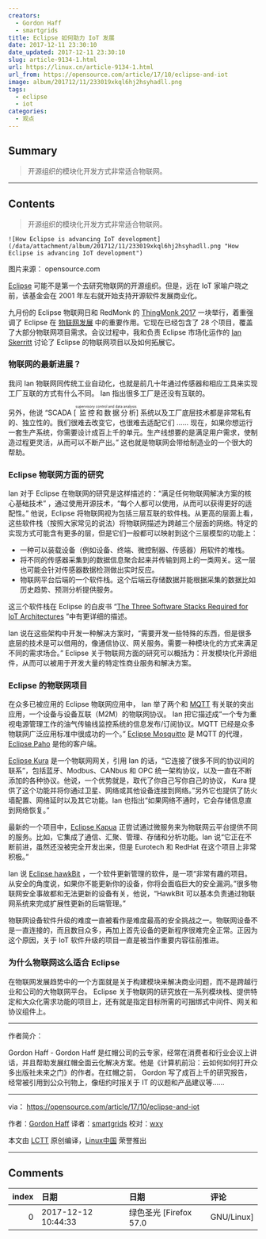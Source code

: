 ```yaml
---
creators:
  - Gordon Haff
  - smartgrids
title: Eclipse 如何助力 IoT 发展
date: 2017-12-11 23:30:10
date_updated: 2017-12-11 23:30:10
slug: article-9134-1.html
url: https://linux.cn/article-9134-1.html
url_from: https://opensource.com/article/17/10/eclipse-and-iot
image: album/201712/11/233019xkql6hj2hsyhadll.png
tags:
  - eclipse
  - iot
categories:
  - 观点
---
```


## Summary

> 开源组织的模块化开发方式非常适合物联网。

***

<!-- more -->

## Contents

> 
> 开源组织的模块化开发方式非常适合物联网。
> 
> 
> 

`![How Eclipse is advancing IoT development](/data/attachment/album/201712/11/233019xkql6hj2hsyhadll.png "How Eclipse is advancing IoT development")`

图片来源： opensource.com

[Eclipse](https://www.eclipse.org/home/) 可能不是第一个去研究物联网的开源组织。但是，远在 IoT 家喻户晓之前，该基金会在 2001 年左右就开始支持开源软件发展商业化。

九月份的 Eclipse 物联网日和 RedMonk 的 [ThingMonk 2017](http://thingmonk.com/) 一块举行，着重强调了 Eclipse 在 [物联网发展](https://iot.eclipse.org/) 中的重要作用。它现在已经包含了 28 个项目，覆盖了大部分物联网项目需求。会议过程中，我和负责 Eclipse 市场化运作的 [Ian Skerritt](https://twitter.com/ianskerrett) 讨论了 Eclipse 的物联网项目以及如何拓展它。

### 物联网的最新进展？

我问 Ian 物联网同传统工业自动化，也就是前几十年通过传感器和相应工具来实现工厂互联的方式有什么不同。 Ian 指出很多工厂是还没有互联的。

另外，他说 “SCADA [<ruby> 监控和数据分析 <rt>  supervisory control and data analysis </rt></ruby>] 系统以及工厂底层技术都是非常私有的、独立性的。我们很难去改变它，也很难去适配它们 …… 现在，如果你想运行一套生产系统，你需要设计成百上千的单元。生产线想要的是满足用户需求，使制造过程更灵活，从而可以不断产出。” 这也就是物联网会带给制造业的一个很大的帮助。

### Eclipse 物联网方面的研究

Ian 对于 Eclipse 在物联网的研究是这样描述的：“满足任何物联网解决方案的核心基础技术” ，通过使用开源技术，“每个人都可以使用，从而可以获得更好的适配性。” 他说，Eclipse 将物联网视为包括三层互联的软件栈。从更高的层面上看，这些软件栈（按照大家常见的说法）将物联网描述为跨越三个层面的网络。特定的实现方式可能含有更多的层，但是它们一般都可以映射到这个三层模型的功能上：

* 一种可以装载设备（例如设备、终端、微控制器、传感器）用软件的堆栈。
* 将不同的传感器采集到的数据信息聚合起来并传输到网上的一类网关。这一层也可能会针对传感器数据检测做出实时反应。
* 物联网平台后端的一个软件栈。这个后端云存储数据并能根据采集的数据比如历史趋势、预测分析提供服务。

这三个软件栈在 Eclipse 的白皮书 “[The Three Software Stacks Required for IoT Architectures](https://iot.eclipse.org/resources/white-papers/Eclipse%20IoT%20White%20Paper%20-%20The%20Three%20Software%20Stacks%20Required%20for%20IoT%20Architectures.pdf) ”中有更详细的描述。

Ian 说在这些架构中开发一种解决方案时，“需要开发一些特殊的东西，但是很多底层的技术是可以借用的，像通信协议、网关服务。需要一种模块化的方式来满足不同的需求场合。” Eclipse 关于物联网方面的研究可以概括为：开发模块化开源组件，从而可以被用于开发大量的特定性商业服务和解决方案。

### Eclipse 的物联网项目

在众多已被应用的 Eclipse 物联网应用中， Ian 举了两个和 [MQTT](http://mqtt.org/) 有关联的突出应用，一个设备与设备互联（M2M）的物联网协议。 Ian 把它描述成“一个专为重视电源管理工作的油气传输线监控系统的信息发布/订阅协议。MQTT 已经是众多物联网广泛应用标准中很成功的一个。” [Eclipse Mosquitto](https://projects.eclipse.org/projects/technology.mosquitto) 是 MQTT 的代理，[Eclipse Paho](https://projects.eclipse.org/projects/technology.paho) 是他的客户端。

[Eclipse Kura](https://www.eclipse.org/kura/) 是一个物联网网关，引用 Ian 的话，“它连接了很多不同的协议间的联系”，包括蓝牙、Modbus、CANbus 和 OPC 统一架构协议，以及一直在不断添加的各种协议。他说，一个优势就是，取代了你自己写你自己的协议， Kura 提供了这个功能并将你通过卫星、网络或其他设备连接到网络。”另外它也提供了防火墙配置、网络延时以及其它功能。Ian 也指出“如果网络不通时，它会存储信息直到网络恢复。”

最新的一个项目中，[Eclipse Kapua](https://www.eclipse.org/kapua/) 正尝试通过微服务来为物联网云平台提供不同的服务。比如，它集成了通信、汇聚、管理、存储和分析功能。Ian 说“它正在不断前进，虽然还没被完全开发出来，但是 Eurotech 和 RedHat 在这个项目上非常积极。”

Ian 说 [Eclipse hawkBit](https://eclipse.org/hawkbit/) ，一个软件更新管理的软件，是一项“非常有趣的项目。从安全的角度说，如果你不能更新你的设备，你将会面临巨大的安全漏洞。”很多物联网安全事故都和无法更新的设备有关，他说，“HawkBit 可以基本负责通过物联网系统来完成扩展性更新的后端管理。”

物联网设备软件升级的难度一直被看作是难度最高的安全挑战之一。物联网设备不是一直连接的，而且数目众多，再加上首先设备的更新程序很难完全正常。正因为这个原因，关于 IoT 软件升级的项目一直是被当作重要内容往前推进。

### 为什么物联网这么适合 Eclipse

在物联网发展趋势中的一个方面就是关于构建模块来解决商业问题，而不是跨越行业和公司的大物联网平台。 Eclipse 关于物联网的研究放在一系列模块栈、提供特定和大众化需求功能的项目上，还有就是指定目标所需的可捆绑式中间件、网关和协议组件上。

---

作者简介：

Gordon Haff - Gordon Haff 是红帽公司的云专家，经常在消费者和行业会议上讲话，并且帮助发展红帽全面云化解决方案。他是《计算机前沿：云如何如何打开众多出版社未来之门》的作者。在红帽之前， Gordon 写了成百上千的研究报告，经常被引用到公众刊物上，像纽约时报关于 IT 的议题和产品建议等……

---

via： <https://opensource.com/article/17/10/eclipse-and-iot>

作者：[Gordon Haff](https://opensource.com/users/ghaff) 译者：[smartgrids](https://github.com/smartgrids) 校对：[wxy](https://github.com/wxy)

本文由 [LCTT](https://github.com/LCTT/TranslateProject) 原创编译，[Linux中国](https://linux.cn/) 荣誉推出

***

## Comments

|   index | 日期                | 日期                              | 评论                             |
|--------:|:--------------------|:----------------------------------|:---------------------------------|
|       0 | 2017-12-12 10:44:33 | 绿色圣光 [Firefox 57.0|GNU/Linux] | 新项目正准备用 Eclipse Paho 呢。 |
